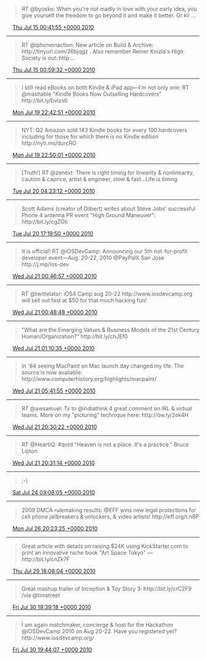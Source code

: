 > RT @byosko: When you're not madly in love with your early idea, you give yourself the freedom to go beyond it and make it better\. Or kil \.\.\.

<img src="../../media/tweet.ico" width="12" /> [Thu Jul 15 00:41:55 +0000 2010](https://twitter.com/ChristopherA/status/18561229491)

----

> RT @iphoneinaction: New article on Build & Archive: http://tinyurl\.com/26bjqgz \. Also remember Reiner Knizia's High Society is out: http \.\.\.

<img src="../../media/tweet.ico" width="12" /> [Thu Jul 15 00:59:32 +0000 2010](https://twitter.com/ChristopherA/status/18562324553)

----

> I still read eBooks on both Kindle & iPad app—I'm not only one: RT @mashable "Kindle Books Now Outselling Hardcovers" http://bit\.ly/bvlzs6

<img src="../../media/tweet.ico" width="12" /> [Mon Jul 19 22:42:51 +0000 2010](https://twitter.com/ChristopherA/status/18948514746)

----

> NYT: Q2 Amazon sold 143 Kindle books for every 100 hardcovers including for those for which there is no Kindle edition http://nyti\.ms/durcRO

<img src="../../media/tweet.ico" width="12" /> [Mon Jul 19 22:50:01 +0000 2010](https://twitter.com/ChristopherA/status/18948892604)

----

> \[Truth\!\] RT @zenext: There is right timing for linearity & nonlinearity, caution & caprice, artist & engineer, slow & fast…Life is timing

<img src="../../media/tweet.ico" width="12" /> [Tue Jul 20 04:23:12 +0000 2010](https://twitter.com/ChristopherA/status/18967724395)

----

> Scott Adams \(creator of Dilbert\) writes about Steve Jobs' successful Phone 4 antenna PR event "High Ground Maneuver": http://bit\.ly/cgZGti

<img src="../../media/tweet.ico" width="12" /> [Tue Jul 20 17:19:50 +0000 2010](https://twitter.com/ChristopherA/status/19009568341)

----

> It is official\! RT @iOSDevCamp: Announcing our 5th not\-for\-profit developer event—Aug\. 20\-22, 2010 @PayPalX San Jose http://j\.mp/ios\-dev

<img src="../../media/tweet.ico" width="12" /> [Wed Jul 21 00:46:57 +0000 2010](https://twitter.com/ChristopherA/status/19035683573)

----

> RT @twittelator: iOS4 Camp aug 20\-22  http://www\.iosdevcamp\.org will sell out fast at $50 for that much hacking fun\!

<img src="../../media/tweet.ico" width="12" /> [Wed Jul 21 00:48:48 +0000 2010](https://twitter.com/ChristopherA/status/19035795949)

----

> "What are the Emerging Values & Business Models of the 21st Century Human/Organization?" http://bit\.ly/chJEf0

<img src="../../media/tweet.ico" width="12" /> [Wed Jul 21 01:10:35 +0000 2010](https://twitter.com/ChristopherA/status/19037152548)

----

> In '84 seeing MacPaint on Mac launch day changed my life\. The source is now available: http://www\.computerhistory\.org/highlights/macpaint/

<img src="../../media/tweet.ico" width="12" /> [Wed Jul 21 05:41:55 +0000 2010](https://twitter.com/ChristopherA/status/19054160133)

----

> RT @awsamuel: Tx to @indiathink 4 great comment on IRL & virtual teams\. More on my "picturing" technique here:  http://ow\.ly/2ek4H

<img src="../../media/tweet.ico" width="12" /> [Wed Jul 21 20:30:22 +0000 2010](https://twitter.com/ChristopherA/status/19103451776)

----

> RT @HeartIQ: \#qotd "Heaven is not a place\. It's a practice\." Bruce Lipton

<img src="../../media/tweet.ico" width="12" /> [Wed Jul 21 20:31:14 +0000 2010](https://twitter.com/ChristopherA/status/19103502641)

----

> ;\-\)

<img src="../../media/tweet.ico" width="12" /> [Sat Jul 24 03:08:05 +0000 2010](https://twitter.com/ChristopherA/status/19390355143)

----

> 2009 DMCA rulemaking results: @EFF wins new legal protections for cell phone jailbreakers & unlockers, & video artists\! http://eff\.org/r\.n8P

<img src="../../media/tweet.ico" width="12" /> [Mon Jul 26 20:23:25 +0000 2010](https://twitter.com/ChristopherA/status/19599791123)

----

> Great article with details on raising $24K using KickStarter\.com to print an innovative niche book "Art Space Tokyo" — http://bit\.ly/cnZk7F

<img src="../../media/tweet.ico" width="12" /> [Thu Jul 29 18:08:04 +0000 2010](https://twitter.com/ChristopherA/status/19844766618)

----

> Great mashup trailer of Inception & Toy Story 3: http://bit\.ly/crC2F9 /via @timstreet

<img src="../../media/tweet.ico" width="12" /> [Fri Jul 30 19:39:18 +0000 2010](https://twitter.com/ChristopherA/status/19934369427)

----

> I am again matchmaker, concierge & host for the Hackathon @iOSDevCamp 2010 on Aug 20\-22\. Have you registered yet? http://www\.iosdevcamp\.org/

<img src="../../media/tweet.ico" width="12" /> [Fri Jul 30 19:44:07 +0000 2010](https://twitter.com/ChristopherA/status/19934650628)